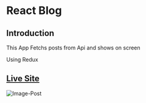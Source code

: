 # React Blog

## Introduction

This App Fetchs posts from Api and shows on screen

Using Redux

## [Live Site](https://kind-volhard-72f393.netlify.app/)

![Image-Post](https://res.cloudinary.com/drcq2kx3u/image/upload/v1617656907/GitHub/React-Blog/Posts_hwf0qv.jpg)
